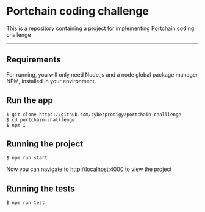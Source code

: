# Portchain coding challenge

This is a repository containing a project for implementing Portchain coding challenge

---
## Requirements

For running, you will only need Node.js and a node global package manager NPM, installed in your environment.

## Run the app

    $ git clone https://github.com/cyberprodigy/portchain-challlenge
    $ cd portchain-challlenge
    $ npm i

## Running the project

    $ npm run start
    
Now you can navigate to [http://localhost:4000](http://localhost:4000) to view the project

## Running the tests

    $ npm run test
